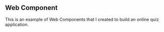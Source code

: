 ## Web Component

This is an example of Web Components that I created to build an online quiz application.
